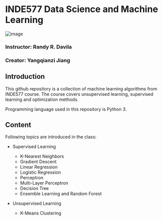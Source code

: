 # INDE577 Data Science and Machine Learning
![image](https://user-images.githubusercontent.com/120424457/231893784-0ffc7072-a500-4542-a2b1-df58528c7452.png)

### Instructor: Randy R. Davila
### Creator: Yangqianzi Jiang
## Introduction
This github repository is a collection of machine learning algorithms from INDE577 course. The course covers unsupervised learning, supervised learning and optimization methods.

Programming language used in this repository is Python 3.

## Content
Following topics are introduced in the class:
* Supervised Learning
  * K-Nearest Neighbors
  * Gradient Descent
  * Linear Regression
  * Logistic Regression
  * Perceptron
  * Multi-Layer Perceptron
  * Decision Tree
  * Ensemble Learning and Random Forest

* Unsupervised Learning
  * K-Means Clustering

